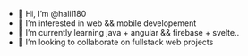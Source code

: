 - 👋 Hi, I’m @halil180
- 👀 I’m interested in web && mobile developement
- 🌱 I’m currently learning java + angular && firebase + svelte..
- 💞️ I’m looking to collaborate on fullstack web projects

<!---
halil180/halil180 is a ✨ special ✨ repository because its `README.md` (this file) appears on your GitHub profile.
You can click the Preview link to take a look at your changes.
--->
